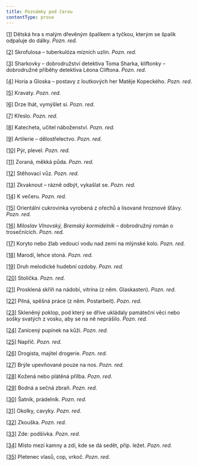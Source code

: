 ```yaml
---
title: Poznámky pod čarou
contentType: prose
---
```


[\[1\]](./resources/undefined) Dětská hra s malým dřevěným špalíkem a tyčkou, kterým se špalík odpaluje do dálky. _Pozn. red._

[\[2\]](./resources/undefined) Skrofulosa – tuberkulóza mízních uzlin. _Pozn. red._

[\[3\]](./resources/undefined) Sharkovky – dobrodružství detektiva Toma Sharka, kliftonky – dobrodružné příběhy detektiva Léona Cliftona. _Pozn. red._

[\[4\]](./resources/undefined) Horia a Gloska – postavy z loutkových her Matěje Kopeckého. _Pozn. red_.

[\[5\]](./resources/undefined) Kravaty. _Pozn. red._

[\[6\]](./resources/undefined) Drze lhát, vymýšlet si. _Pozn. red._

[\[7\]](./resources/undefined) Křeslo. _Pozn. red._

[\[8\]](./resources/undefined) Katecheta, učitel náboženství. _Pozn. red._

[\[9\]](./resources/undefined) Artilerie – dělostřelectvo. _Pozn. red._

[\[10\]](./resources/undefined) Pýr, plevel. _Pozn. red._

[\[11\]](./resources/undefined) Zoraná, měkká půda. _Pozn. red._

[\[12\]](./resources/undefined) Stěhovací vůz. _Pozn. red._

[\[13\]](./resources/undefined) Zkvaknout – rázně odbýt, vykašlat se. _Pozn. red._

[\[14\]](./resources/undefined) K večeru. _Pozn. red._

[\[15\]](./resources/undefined) Orientální cukrovinka vyrobená z ořechů a lisované hroznové šťávy. _Pozn. red._

[\[16\]](./resources/undefined) _Miloslav Vlnovský, Bremský kormidelník_ – dobrodružný román o trosečnících. _Pozn. red._

[\[17\]](./resources/undefined) Koryto nebo žlab vedoucí vodu nad zemí na mlýnské kolo. _Pozn. red._

[\[18\]](./resources/undefined) Marodí, lehce stoná. _Pozn. red._

[\[19\]](./resources/undefined) Druh melodické hudební ozdoby. _Pozn. red._

[\[20\]](./resources/undefined) Stolička. _Pozn. red._

[\[21\]](./resources/undefined) Prosklená skříň na nádobí, vitrína (z něm. Glaskasten). _Pozn. red._

[\[22\]](./resources/undefined) Pilná, spěšná práce (z něm. Postarbeit). _Pozn. red_.

[\[23\]](./resources/undefined) Skleněný poklop, pod který se dříve ukládaly památeční věci nebo sošky svatých z vosku, aby se na ně neprášilo. _Pozn. red._

[\[24\]](./resources/undefined) Zanícený pupínek na kůži. _Pozn. red._

[\[25\]](./resources/undefined) Napříč. _Pozn. red._

[\[26\]](./resources/undefined) Drogista, majitel drogerie. _Pozn. red._

[\[27\]](./resources/undefined) Brýle upevňované pouze na nos. _Pozn. red._

[\[28\]](./resources/undefined) Kožená nebo plátěná přilba. _Pozn. red._

[\[29\]](./resources/undefined) Bodná a sečná zbraň. _Pozn. red._

[\[30\]](./resources/undefined) Šatník, prádelník. _Pozn. red._

[\[31\]](./resources/undefined) Okolky, cavyky. _Pozn. red._

[\[32\]](./resources/undefined) Zkouška. _Pozn. red._

[\[33\]](./resources/undefined) Zde: podšívka. _Pozn. red._

[\[34\]](./resources/undefined) Místo mezi kamny a zdí, kde se dá sedět, příp. ležet. _Pozn. red._

[\[35\]](./resources/undefined) Pletenec vlasů, cop, vrkoč. _Pozn. red._
